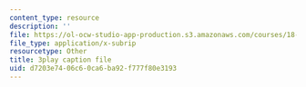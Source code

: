 ```yaml
---
content_type: resource
description: ''
file: https://ol-ocw-studio-app-production.s3.amazonaws.com/courses/18-01sc-single-variable-calculus-fall-2010/d7203e7406c60ca6ba92f777f80e3193_zUEuKrxgHws.srt
file_type: application/x-subrip
resourcetype: Other
title: 3play caption file
uid: d7203e74-06c6-0ca6-ba92-f777f80e3193
---
```

